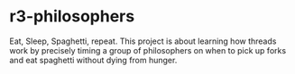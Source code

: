 # r3-philosophers
Eat, Sleep, Spaghetti, repeat. This project is about learning how threads work by precisely timing a group of philosophers on when to pick up forks and eat spaghetti without dying from hunger.
